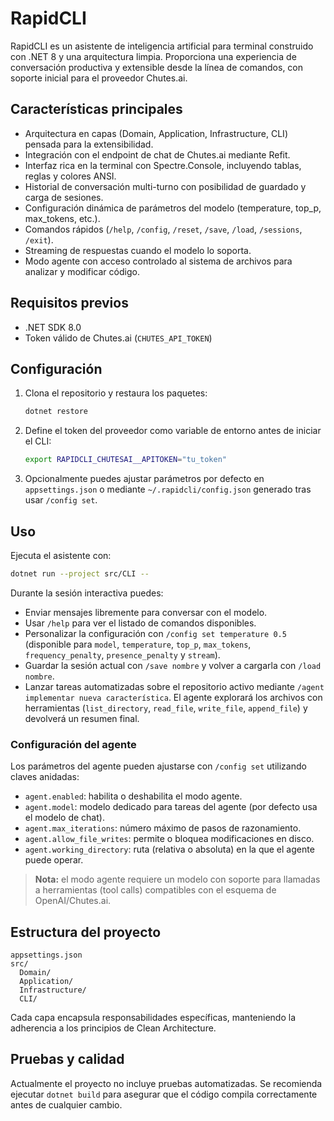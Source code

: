 # RapidCLI

RapidCLI es un asistente de inteligencia artificial para terminal construido con .NET 8 y una arquitectura limpia. Proporciona una experiencia de conversación productiva y extensible desde la línea de comandos, con soporte inicial para el proveedor Chutes.ai.

## Características principales

- Arquitectura en capas (Domain, Application, Infrastructure, CLI) pensada para la extensibilidad.
- Integración con el endpoint de chat de Chutes.ai mediante Refit.
- Interfaz rica en la terminal con Spectre.Console, incluyendo tablas, reglas y colores ANSI.
- Historial de conversación multi-turno con posibilidad de guardado y carga de sesiones.
- Configuración dinámica de parámetros del modelo (temperature, top_p, max_tokens, etc.).
- Comandos rápidos (`/help`, `/config`, `/reset`, `/save`, `/load`, `/sessions`, `/exit`).
- Streaming de respuestas cuando el modelo lo soporta.
- Modo agente con acceso controlado al sistema de archivos para analizar y modificar código.

## Requisitos previos

- .NET SDK 8.0
- Token válido de Chutes.ai (`CHUTES_API_TOKEN`)

## Configuración

1. Clona el repositorio y restaura los paquetes:

   ```bash
   dotnet restore
   ```

2. Define el token del proveedor como variable de entorno antes de iniciar el CLI:

   ```bash
   export RAPIDCLI_CHUTESAI__APITOKEN="tu_token"
   ```

3. Opcionalmente puedes ajustar parámetros por defecto en `appsettings.json` o mediante `~/.rapidcli/config.json` generado tras usar `/config set`.

## Uso

Ejecuta el asistente con:

```bash
dotnet run --project src/CLI --
```

Durante la sesión interactiva puedes:

- Enviar mensajes libremente para conversar con el modelo.
- Usar `/help` para ver el listado de comandos disponibles.
- Personalizar la configuración con `/config set temperature 0.5` (disponible para `model`, `temperature`, `top_p`, `max_tokens`, `frequency_penalty`, `presence_penalty` y `stream`).
- Guardar la sesión actual con `/save nombre` y volver a cargarla con `/load nombre`.
- Lanzar tareas automatizadas sobre el repositorio activo mediante `/agent implementar nueva característica`. El agente explorará los archivos con herramientas (`list_directory`, `read_file`, `write_file`, `append_file`) y devolverá un resumen final.

### Configuración del agente

Los parámetros del agente pueden ajustarse con `/config set` utilizando claves anidadas:

- `agent.enabled`: habilita o deshabilita el modo agente.
- `agent.model`: modelo dedicado para tareas del agente (por defecto usa el modelo de chat).
- `agent.max_iterations`: número máximo de pasos de razonamiento.
- `agent.allow_file_writes`: permite o bloquea modificaciones en disco.
- `agent.working_directory`: ruta (relativa o absoluta) en la que el agente puede operar.

> **Nota:** el modo agente requiere un modelo con soporte para llamadas a herramientas (tool calls) compatibles con el esquema de OpenAI/Chutes.ai.

## Estructura del proyecto

```
appsettings.json
src/
  Domain/
  Application/
  Infrastructure/
  CLI/
```

Cada capa encapsula responsabilidades específicas, manteniendo la adherencia a los principios de Clean Architecture.

## Pruebas y calidad

Actualmente el proyecto no incluye pruebas automatizadas. Se recomienda ejecutar `dotnet build` para asegurar que el código compila correctamente antes de cualquier cambio.
